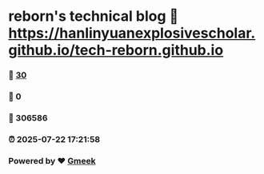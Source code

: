 # reborn's technical blog :link: https://hanlinyuanexplosivescholar.github.io/tech-reborn.github.io 
### :page_facing_up: [30](https://hanlinyuanexplosivescholar.github.io/tech-reborn.github.io/tag.html) 
### :speech_balloon: 0 
### :hibiscus: 306586 
### :alarm_clock: 2025-07-22 17:21:58 
### Powered by :heart: [Gmeek](https://github.com/Meekdai/Gmeek)
